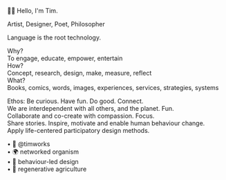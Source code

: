 👋🏼 Hello, I'm Tim.

Artist, Designer, Poet, Philosopher  

Language is the root technology.  

Why?  
To engage, educate, empower, entertain  
How?  
Concept, research, design, make, measure, reflect  
What?  
Books, comics, words, images, experiences, services, strategies, systems  
  
Ethos:
Be curious. Have fun. Do good. Connect.  
We are interdependent with all others, and the planet. Fun.   
Collaborate and co-create with compassion. Focus.   
Share stories. 
Inspire, motivate and enable human behaviour change.  
Apply life-centered participatory design methods. 

• 📡 @timworks  
• 🌍 networked organism  
• 🧠 behaviour-led design  
• 🌱 regenerative agriculture  

<!---
timworks-zz/timworks-zz is a ✨ special ✨ repository because its `README.md` (this file) appears on your GitHub profile.
You can click the Preview link to take a look at your changes.
--->
